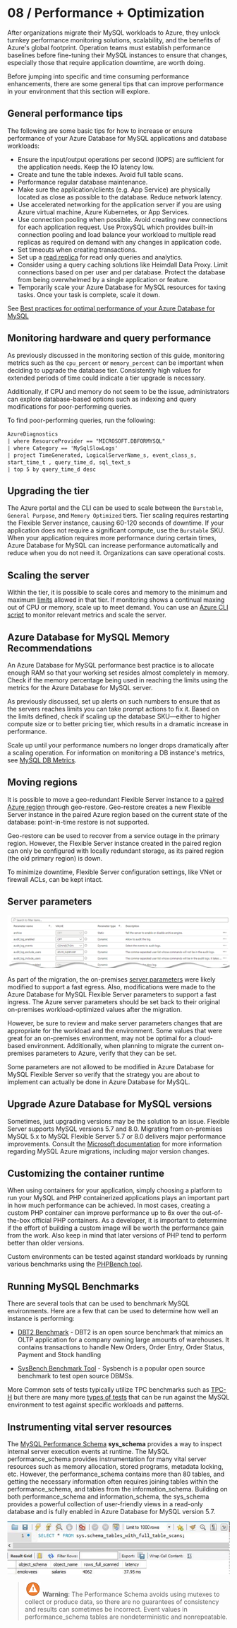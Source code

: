 # 08 / Performance + Optimization

After organizations migrate their MySQL workloads to Azure, they unlock turnkey performance monitoring solutions, scalability, and the benefits of Azure's global footprint. Operation teams must establish performance baselines before fine-tuning their MySQL instances to ensure that changes, especially those that require application downtime, are worth doing.

Before jumping into specific and time consuming performance enhancements, there are some general tips that can improve performance in your environment that this section will explore.

## General performance tips

The following are some basic tips for how to increase or ensure performance of your Azure Database for MySQL applications and database workloads:

- Ensure the input/output operations per second (IOPS) are sufficient for the application needs. Keep the IO latency low.
- Create and tune the table indexes. Avoid full table scans.
- Performance regular database maintenance.
- Make sure the application/clients (e.g. App Service) are physically located as close as possible to the database. Reduce network latency.
- Use accelerated networking for the application server if you are using Azure virtual machine, Azure Kubernetes, or App Services.
- Use connection pooling when possible. Avoid creating new connections for each application request. Use ProxySQL which provides built-in connection pooling and load balance your workload to multiple read replicas as required on demand with any changes in application code.
- Set timeouts when creating transactions.
- Set up a [read replica](https://dev.mysql.com/doc/refman/5.7/en/replication-features.html) for read only queries and analytics.
- Consider using a query caching solutions like Heimdall Data Proxy. Limit connections based on per user and per database. Protect the database from being overwhelmed by a single application or feature.
- Temporarily scale your Azure Database for MySQL resources for taxing tasks. Once your task is complete, scale it down.

See [Best practices for optimal performance of your Azure Database for MySQL](https://docs.microsoft.com/en-us/azure/mysql/concept-performance-best-practices)

## Monitoring hardware and query performance

As previously discussed in the monitoring section of this guide, monitoring metrics such as the `cpu_percent` or `memory_percent` can be important when deciding to upgrade the database tier. Consistently high values for extended periods of time could indicate a tier upgrade is necessary.

Additionally, if CPU and memory do not seem to be the issue, administrators can explore database-based options such as indexing and query modifications for poor-performing queries.

To find poor-performing queries, run the following:

```kql
AzureDiagnostics
| where ResourceProvider == "MICROSOFT.DBFORMYSQL"
| where Category == 'MySqlSlowLogs'
| project TimeGenerated, LogicalServerName_s, event_class_s, start_time_t , query_time_d, sql_text_s
| top 5 by query_time_d desc
```

## Upgrading the tier

The Azure portal and the CLI can be used to scale between the `Burstable`, `General Purpose`, and `Memory Optimized` tiers. Tier scaling requires restarting the Flexible Server instance, causing 60-120 seconds of downtime. If your application does not require a significant compute, use the `Burstable` SKU. When your application requires more performance during certain times, Azure Database for MySQL can increase performance automatically and reduce when you do not need it. Organizations can save operational costs.

## Scaling the server

Within the tier, it is possible to scale cores and memory to the minimum and maximum [limits](https://docs.microsoft.com/en-us/azure/mysql/concepts-pricing-tiers) allowed in that tier. If monitoring shows a continual maxing out of CPU or memory, scale up to meet demand. You can use an [Azure CLI script](https://docs.microsoft.com/azure/mysql/flexible-server/scripts/sample-cli-monitor-and-scale) to monitor relevant metrics and scale the server.

## Azure Database for MySQL Memory Recommendations

An Azure Database for MySQL performance best practice is to allocate enough RAM so that your working set resides almost completely in memory. Check if the memory percentage being used in reaching the limits using the metrics for the Azure Database for MySQL server.

As previously discussed, set up alerts on such numbers to ensure that as the servers reaches limits you can take prompt actions to fix it. Based on the limits defined, check if scaling up the database SKU—either to higher compute size or to better pricing tier, which results in a dramatic increase in performance.

Scale up until your performance numbers no longer drops dramatically after a scaling operation. For information on monitoring a DB instance's metrics, see [MySQL DB Metrics](https://docs.microsoft.com/en-us/azure/mysql/concepts-monitoring#metrics).

## Moving regions

It is possible to move a geo-redundant Flexible Server instance to a [paired Azure region](https://docs.microsoft.com/azure/availability-zones/cross-region-replication-azure) through geo-restore. Geo-restore creates a new Flexible Server instance in the paired Azure region based on the current state of the database: point-in-time restore is not supported.

Geo-restore can be used to recover from a service outage in the primary region. However, the Flexible Server instance created in the paired region can only be configured with locally redundant storage, as its paired region (the old primary region) is down.

To minimize downtime, Flexible Server configuration settings, like VNet or firewall ACLs, can be kept intact.

## Server parameters

![](media/server_parameters.png)

As part of the migration, the on-premises [server parameters](https://docs.microsoft.com/azure/mysql/flexible-server/concepts-server-parameters) were likely modified to support a fast egress. Also, modifications were made to the Azure Database for MySQL Flexible Server parameters to support a fast ingress. The Azure server parameters should be set back to their original on-premises workload-optimized values after the migration.

However, be sure to review and make server parameters changes that are appropriate for the workload and the environment. Some values that were great for an on-premises environment, may not be optimal for a cloud-based environment. Additionally, when planning to migrate the current on-premises parameters to Azure, verify that they can be set.  

Some parameters are not allowed to be modified in Azure Database for MySQL Flexible Server so verify that the strategy you are about to implement can actually be done in Azure Database for MySQL.

## Upgrade Azure Database for MySQL versions

Sometimes, just upgrading versions may be the solution to an issue. Flexible Server supports MySQL versions 5.7 and 8.0. Migrating from on-premises MySQL 5.x to MySQL Flexible Server 5.7 or 8.0 delivers major performance improvements. Consult the [Microsoft documentation](https://docs.microsoft.com/azure/mysql/migrate/mysql-on-premises-azure-db/08-data-migration) for more information regarding MySQL Azure migrations, including major version changes.

## Customizing the container runtime

When using containers for your application, simply choosing a platform to run your MySQL and PHP containerized applications plays an important part in how much performance can be achieved.  In most cases, creating a custom PHP container can improve performance up to 6x over the out-of-the-box official PHP containers.  As a developer, it is important to determine if the effort of building a custom image will be worth the performance gain from the work.  Also keep in mind that later versions of PHP tend to perform better than older versions.

Custom environments can be tested against standard workloads by running various benchmarks using the [PHPBench tool](https://github.com/phpbench/phpbench).

## Running MySQL Benchmarks

There are several tools that can be used to benchmark MySQL environments. Here are a few that can be used to determine how well an instance is performing:

- [DBT2 Benchmark](https://downloads.mysql.com/source/dbt2-0.37.50.16.tar.gz) - DBT2 is an open source benchmark that mimics an OLTP application for a company owning large amounts of warehouses. It contains transactions to handle New Orders, Order Entry, Order Status, Payment and Stock handling

- [SysBench Benchmark Tool](https://downloads.mysql.com/source/sysbench-0.4.12.16.tar.gz) - Sysbench is a popular open source benchmark to test open source DBMSs.

More Common sets of tests typically utilize TPC benchmarks such as [TPC-H](https://www.tpc.org/tpch/) but there are many more [types of tests](https://www.tpc.org/information/benchmarks5.asp) that can be run against the MySQL environment to test against specific workloads and patterns.

## Instrumenting vital server resources

The [MySQL Performance Schema](https://docs.microsoft.com/en-us/azure/mysql/howto-troubleshoot-sys-schema) **sys_schema** provides a way to inspect internal server execution events at runtime. The MySQL performance_schema provides instrumentation for many vital server resources such as memory allocation, stored programs, metadata locking, etc. However, the performance_schema contains more than 80 tables, and getting the necessary information often requires joining tables within the performance_schema, and tables from the information_schema. Building on both performance_schema and information_schema, the sys_schema provides a powerful collection of user-friendly views in a read-only database and is fully enabled in Azure Database for MySQL version 5.7.

![](media/employee-query-full-table-scan.png)

>![Warning](media/warning.png "Warning") **Warning**: The Performance Schema avoids using mutexes to collect or produce data, so there are no guarantees of consistency and results can sometimes be incorrect. Event values in performance_schema tables are nondeterministic and nonrepeatable.
